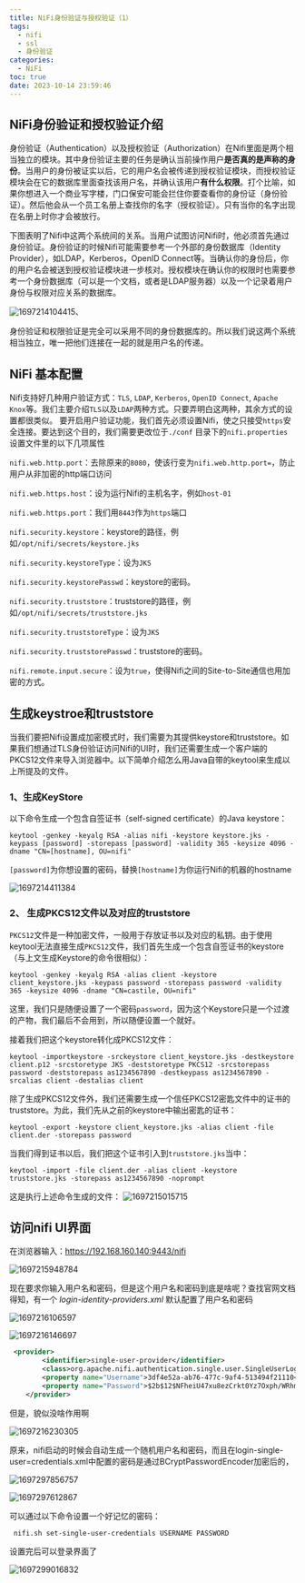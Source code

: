 ```yaml
---
title: NiFi身份验证与授权验证（1）
tags:
  - nifi
  - ssl
  - 身份验证
categories:
  - NiFi
toc: true
date: 2023-10-14 23:59:46
---
```



## NiFi身份验证和授权验证介绍

身份验证（Authentication）以及授权验证（Authorization）在Nifi里面是两个相当独立的模块。其中身份验证主要的任务是确认当前操作用户**是否真的是声称的身份**。当用户的身份被证实以后，它的用户名会被传递到授权验证模块，而授权验证模块会在它的数据库里面查找该用户名，并确认该用户**有什么权限**。打个比喻，如果你想进入一个商业写字楼，门口保安可能会拦住你要查看你的身份证（身份验证）。然后他会从一个员工名册上查找你的名字（授权验证）。只有当你的名字出现在名册上时你才会被放行。

下图表明了Nifi中这两个系统间的关系。当用户试图访问Nifi时，他必须首先通过身份验证。身份验证的时候Nifi可能需要参考一个外部的身份数据库（Identity Provider），如LDAP，Kerberos，OpenID Connect等。当确认你的身份后，你的用户名会被送到授权验证模块进一步核对。授权模块在确认你的权限时也需要参考一个身份数据库（可以是一个文档，或者是LDAP服务器）以及一个记录着用户身份与权限对应关系的数据库。

![1697214104415](NiFi身份验证与授权验证（1）/1697214104415.png)、

身份验证和权限验证是完全可以采用不同的身份数据库的。所以我们说这两个系统相当独立，唯一把他们连接在一起的就是用户名的传递。 



## NiFi 基本配置

Nifi支持好几种用户验证方式：`TLS`, `LDAP`, `Kerberos`, `OpenID Connect`, `Apache Knox`等。我们主要介绍`TLS`以及`LDAP`两种方式。只要弄明白这两种，其余方式的设置都很类似。
 要开启用户验证功能，我们首先必须设置Nifi，使之只接受`https`安全连接。要达到这个目的，我们需要更改位于`./conf` 目录下的`nifi.properties`设置文件里的以下几项属性

`nifi.web.http.port`：去除原来的`8080`，使该行变为`nifi.web.http.port=`，防止用户从非加密的http端口访问

 `nifi.web.https.host`：设为运行Nifi的主机名字，例如`host-01` 

 `nifi.web.https.port`：我们用`8443`作为`https`端口

 `nifi.security.keystore`：keystore的路径，例如`/opt/nifi/secrets/keystore.jks` 

 `nifi.security.keystoreType`：设为`JKS` 

 `nifi.security.keystorePasswd`：keystore的密码。

 `nifi.security.truststore`：truststore的路径，例如`/opt/nifi/secrets/truststore.jks` 

 `nifi.security.truststoreType`：设为`JKS` 

 `nifi.security.truststorePasswd`：truststore的密码。

 `nifi.remote.input.secure`：设为`true`，使得Nifi之间的Site-to-Site通信也用加密的方式。



## 生成keystroe和truststore

当我们要把Nifi设置成加密模式时，我们需要为其提供keystore和truststore。如果我们想通过TLS身份验证访问Nifi的UI时，我们还需要生成一个客户端的PKCS12文件来导入浏览器中。以下简单介绍怎么用Java自带的keytool来生成以上所提及的文件。

### 1、生成KeyStore

 以下命令生成一个包含自签证书（self-signed certificate）的Java keystore： 

```shell
keytool -genkey -keyalg RSA -alias nifi -keystore keystore.jks -keypass [password] -storepass [password] -validity 365 -keysize 4096 -dname "CN=[hostname], OU=nifi"
```

 `[password]`为你想设置的密码，替换`[hostname]`为你运行Nifi的机器的hostname 

![1697214411384](NiFi身份验证与授权验证（1）/1697214411384.png)



### 2、 生成PKCS12文件以及对应的truststore

`PKCS12`文件是一种加密文件，一般用于存放证书以及对应的私钥。由于使用keytool无法直接生成`PKCS12`文件，我们首先生成一个包含自签证书的keystore（与上文生成Keystore的命令很相似）：

```shell
keytool -genkey -keyalg RSA -alias client -keystore client_keystore.jks -keypass password -storepass password -validity 365 -keysize 4096 -dname "CN=castile, OU=nifi"
```

这里，我们只是随便设置了一个密码`password`，因为这个Keystore只是一个过渡的产物，我们最后不会用到，所以随便设置一个就好。

接着我们把这个keystore转化成PKCS12文件：

```shell
keytool -importkeystore -srckeystore client_keystore.jks -destkeystore client.p12 -srcstoretype JKS -deststoretype PKCS12 -srcstorepass password -deststorepass as1234567890 -destkeypass as1234567890 -srcalias client -destalias client
```

 除了生成PKCS12文件外，我们还需要生成一个信任PKCS12密匙文件中的证书的truststore。为此，我们先从之前的keystore中输出密匙的证书： 

```shell
keytool -export -keystore client_keystore.jks -alias client -file client.der -storepass password
```

 当我们得到证书以后，我们把这个证书引入到`truststore.jks`当中： 

```shell
keytool -import -file client.der -alias client -keystore truststore.jks -storepass as1234567890 -noprompt
```

这是执行上述命令生成的文件：
![1697215015715](NiFi身份验证与授权验证（1）/1697215015715.png)



## 访问nifi UI界面

在浏览器输入：https://192.168.160.140:9443/nifi

![1697215948784](NiFi身份验证与授权验证（1）/1697215948784.png)

现在要求你输入用户名和密码，但是这个用户名和密码到底是啥呢？查找官网文档得知，有一个 *login-identity-providers.xml* 默认配置了用户名和密码

![1697216106597](NiFi身份验证与授权验证（1）/1697216106597.png)

![1697216146697](NiFi身份验证与授权验证（1）/1697216146697.png)

```xml
 <provider>
        <identifier>single-user-provider</identifier>
        <class>org.apache.nifi.authentication.single.user.SingleUserLoginIdentityProvider</class>
        <property name="Username">3df4e52a-ab76-477c-9af4-513494f21110</property>
        <property name="Password">$2b$12$NFheiU47xu8ezCrkt0Yz7Oxph/WRhmJaNwMPlDEPkynGSwxEPEibu</property>
    </provider>

```

但是，貌似没啥作用啊

![1697216230305](NiFi身份验证与授权验证（1）/1697216230305.png)



原来，nifi启动的时候会自动生成一个随机用户名和密码，而且在login-single-user=credentials.xml中配置的密码是通过BCryptPasswordEncoder加密后的，

![1697297856757](NiFi身份验证与授权验证（1）/1697297856757.png)

![1697297612867](NiFi身份验证与授权验证（1）/1697297612867.png)

可以通过以下命令设置一个好记忆的密码：

```shell
 nifi.sh set-single-user-credentials USERNAME PASSWORD
```

设置完后可以登录界面了

![1697299016832](NiFi身份验证与授权验证（1）/1697299016832.png)

